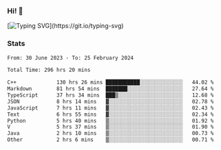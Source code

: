 ### Hi!  👋

[![Typing SVG](https://readme-typing-svg.herokuapp.com?font=Fira+Code&pause=1000&width=435&lines=Hello!+I'm+Texiwustion.)](https://git.io/typing-svg)

### Stats

<!--START_SECTION:waka-->

```txt
From: 30 June 2023 - To: 25 February 2024

Total Time: 296 hrs 20 mins

C++             130 hrs 26 mins ███████████░░░░░░░░░░░░░░   44.02 %
Markdown        81 hrs 54 mins  ███████░░░░░░░░░░░░░░░░░░   27.64 %
TypeScript      37 hrs 34 mins  ███▒░░░░░░░░░░░░░░░░░░░░░   12.68 %
JSON            8 hrs 14 mins   ▓░░░░░░░░░░░░░░░░░░░░░░░░   02.78 %
JavaScript      7 hrs 11 mins   ▓░░░░░░░░░░░░░░░░░░░░░░░░   02.43 %
Text            6 hrs 55 mins   ▓░░░░░░░░░░░░░░░░░░░░░░░░   02.34 %
Python          5 hrs 40 mins   ▒░░░░░░░░░░░░░░░░░░░░░░░░   01.92 %
V               5 hrs 37 mins   ▒░░░░░░░░░░░░░░░░░░░░░░░░   01.90 %
Java            2 hrs 10 mins   ▒░░░░░░░░░░░░░░░░░░░░░░░░   00.73 %
Other           2 hrs 6 mins    ▒░░░░░░░░░░░░░░░░░░░░░░░░   00.71 %
```

<!--END_SECTION:waka-->
